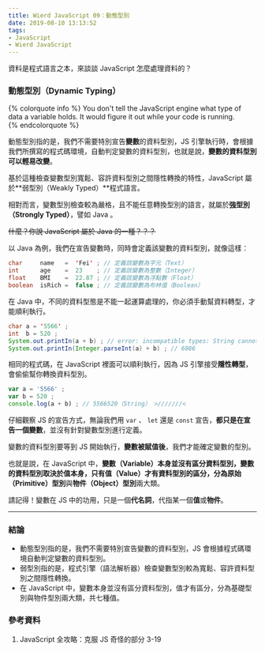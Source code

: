 ```yaml
---
title: Wierd JavaScript 09：動態型別
date: 2019-08-10 13:13:52
tags:
- JavaScript
- Wierd JavaScript
---
```


資料是程式語言之本，來談談 JavaScript 怎麼處理資料的？

<!-- more -->

### 動態型別（Dynamic Typing）

{% colorquote info %}
You don't tell the JavaScript engine what type of data a variable holds. 
It would figure it out while your code is running.  
{% endcolorquote %}


動態型別指的是，我們不需要特別宣告**變數**的資料型別，JS 引擎執行時，會根據我們所撰寫的程式碼環境，自動判定變數的資料型別，也就是說，**變數的資料型別可以輕易改變**。

基於這種檢查變數型別寬鬆、容許資料型別之間隱性轉換的特性，JavaScript 屬於**弱型別（Weakly Typed）**程式語言。

相對而言，變數型別檢查較為嚴格，且不能任意轉換型別的語言，就屬於**強型別（Strongly Typed）**，譬如 Java 。

~~什麼？你說 JavaScript 屬於 Java 的一種？？？~~

以 Java 為例，我們在宣告變數時，同時會定義該變數的資料型別，就像這樣：

```java
char     name   =  'Fei' ; // 定義該變數為字元（Text）
int      age    =  23    ; // 定義該變數為整數（Integer）
float    BMI    =  22.87 ; // 定義該變數為浮點數（Float）
boolean  isRich =  false ; // 定義該變數為布林值（Boolean）
```

在 Java 中，不同的資料型態是不能一起運算處理的，你必須手動幫資料轉型，才能順利執行。

```java
char a = '5566' ;
int  b = 520 ;
System.out.printIn(a + b) ; // error: incompatible types: String cannot be converted to int
System.out.printIn(Integer.parseInt(a) + b) ; // 6086 
```

相同的程式碼，在 JavaScript 裡面可以順利執行，因為 JS 引擎接受**隱性轉型**，會偷偷幫你轉換資料型別。

```javascript
var a = '5566' ;
var b = 520 ;
console.log(a + b) ; // 5566520（String） >///////<
```

仔細觀察 JS 的宣告方式，無論我們用 `var` 、 `let` 還是 `const` 宣告，**都只是在宣告一個變數**，並沒有針對變數型別進行定義。

變數的資料型別要等到 JS 開始執行，**變數被賦值後**，我們才能確定變數的型別。

也就是說，在 JavaScript 中，**變數（Variable）**本身並沒有區分資料型別，變數的資料型別取決於值本身，只有**值（Value）**才有資料型別的區分，分為**原始（Primitive）型別**與**物件（Object）型別**兩大類。

請記得！變數在 JS 中的功用，只是一個**代名詞**，代指某一個**值**或**物件**。

<hr>

### 結論
* 動態型別指的是，我們不需要特別宣告變數的資料型別，JS 會根據程式碼環境自動判定變數的資料型別。
* 弱型別指的是，程式引擎（語法解析器）檢查變數型別較為寬鬆、容許資料型別之間隱性轉換。
* 在 JavaScript 中，變數本身並沒有區分資料型別，值才有區分，分為基礎型別與物件型別兩大類，共七種值。

### 參考資料
1. JavaScript 全攻略：克服 JS 奇怪的部分 3-19



